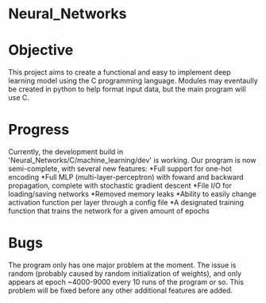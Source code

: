 # Neural_Networks

# Objective
  This project aims to create a functional and easy to implement deep learning model using the C programming language.
Modules may eventaully be created in python to help format input data, but the main program will use C.

# Progress
  Currently, the development build in 'Neural_Networks/C/machine_learning/dev' is working. Our program is now semi-complete, with several new features:
  *Full support for one-hot encoding
  *Full MLP (multi-layer-perceptron) with foward and backward propagation, complete with stochastic gradient descent
  *File I/O for loading/saving networks
  *Removed memory leaks
  *Ability to easily change activation function per layer through a config file
  *A designated training function that trains the network for a given amount of epochs
  
# Bugs
  The program only has one major problem at the moment. The issue is random (probably caused by random initialization of weights), and only appears at epoch ~4000-9000 every 10 runs of the program or so. This problem will be fixed before any other additional features are added.
  
